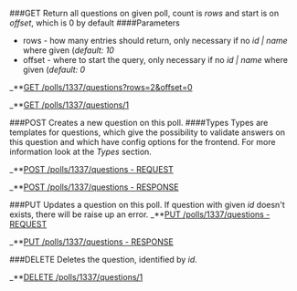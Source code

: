 ###GET
Return all questions on given poll, count is _rows_ and start is on _offset_, which is 0 by default
####Parameters
* rows - how many entries should return, only necessary if no _id | name_ where given (_default: 10_
* offset - where to start the query, only necessary if no _id | name_ where given (_default: 0_

_**[GET /polls/1337/questions?rows=2&offset=0](https://github.com/newLoki/Pollex/blob/master/documentation/questions/get.index.json)

_**[GET /polls/1337/questions/1](https://github.com/newLoki/Pollex/blob/master/documentation/questions/get.1.json)

###POST
Creates a new question on this poll.
####Types
Types are templates for questions, which give the possibility to validate answers on this question and which have config options for
the frontend.
For more information look at the _Types_ section.

_**[POST /polls/1337/questions - REQUEST](https://github.com/newLoki/Pollex/blob/master/documentation/questions/post.request.json)

_**[POST /polls/1337/questions - RESPONSE](https://github.com/newLoki/Pollex/blob/master/documentation/questions/post.response.json)

###PUT
Updates a question on this poll.
If question with given _id_ doesn't exists, there will be raise up an error.
_**[PUT /polls/1337/questions - REQUEST](https://github.com/newLoki/Pollex/blob/master/documentation/questions/put.request.json)

_**[PUT /polls/1337/questions - RESPONSE](https://github.com/newLoki/Pollex/blob/master/documentation/questions/put.response.json)


###DELETE
Deletes the question, identified by _id_.

_**[DELETE /polls/1337/questions/1](https://github.com/newLoki/Pollex/blob/master/documentation/polls/delete.1.json)
